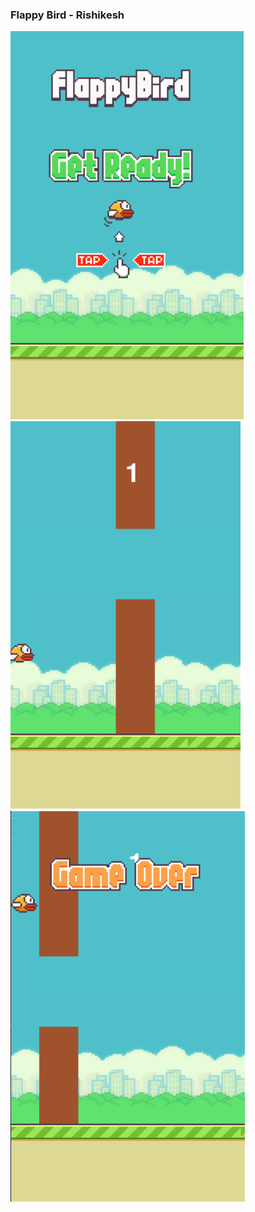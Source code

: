 ### Flappy Bird - Rishikesh

<img src="https://github.com/Rishikesh0-7/Flappy-Bird-2.0/blob/main/screenshots/welcome.png"/>
<img src="https://github.com/Rishikesh0-7/Flappy-Bird-2.0/blob/main/screenshots/img2.png"/>
<img src="https://github.com/Rishikesh0-7/Flappy-Bird-2.0/blob/main/screenshots/game.png")/>
